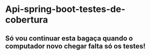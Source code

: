 # Api-spring-boot-testes-de-cobertura

## Só vou continuar esta bagaça quando o computador novo chegar falta só os testes!
